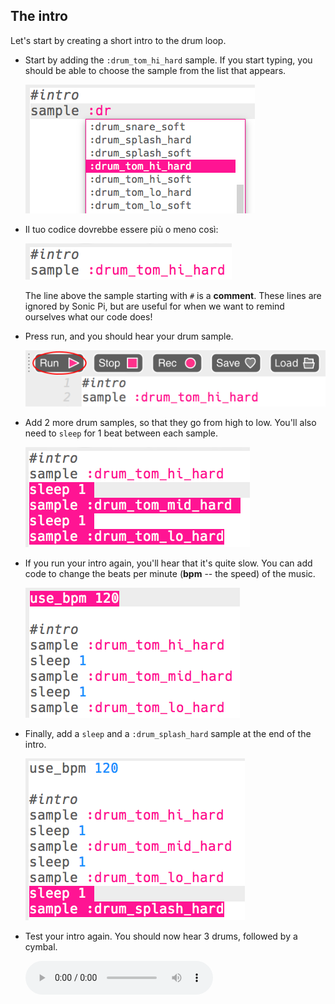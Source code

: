 ## The intro

Let's start by creating a short intro to the drum loop.

+ Start by adding the `:drum_tom_hi_hard` sample. If you start typing, you should be able to choose the sample from the list that appears.
    
    ![screenshot](images/drum-sample-help.png)

+ Il tuo codice dovrebbe essere più o meno così:
    
    ![screenshot](images/drum-intro-1.png)
    
    The line above the sample starting with `#` is a **comment**. These lines are ignored by Sonic Pi, but are useful for when we want to remind ourselves what our code does!

+ Press run, and you should hear your drum sample.
    
    ![screenshot](images/drum-run.png)

+ Add 2 more drum samples, so that they go from high to low. You'll also need to `sleep` for 1 beat between each sample.
    
    ![schermata](images/drum-intro-2.png)

+ If you run your intro again, you'll hear that it's quite slow. You can add code to change the beats per minute (**bpm** -- the speed) of the music.
    
    ![screenshot](images/drum-bpm.png)

+ Finally, add a `sleep` and a `:drum_splash_hard` sample at the end of the intro.
    
    ![schermata](images/drum-intro-splash.png)

+ Test your intro again. You should now hear 3 drums, followed by a cymbal.
    
    <div id="audio-preview" class="pdf-hidden">
      <audio controls preload> <source src="resources/drums-intro.mp3" type="audio/mpeg"> Your browser does not support the <code>audio</code> element. </audio>
    </div>
